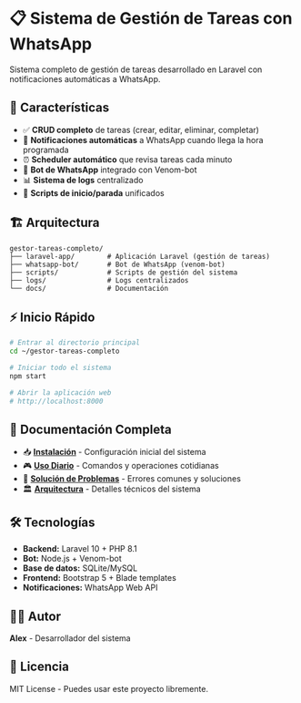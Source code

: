 # 📋 Sistema de Gestión de Tareas con WhatsApp

Sistema completo de gestión de tareas desarrollado en Laravel con notificaciones automáticas a WhatsApp.

## 🎯 Características

- ✅ **CRUD completo** de tareas (crear, editar, eliminar, completar)
- 📱 **Notificaciones automáticas** a WhatsApp cuando llega la hora programada
- ⏰ **Scheduler automático** que revisa tareas cada minuto
- 🤖 **Bot de WhatsApp** integrado con Venom-bot
- 📊 **Sistema de logs** centralizado
- 🚀 **Scripts de inicio/parada** unificados

## 🏗️ Arquitectura

```
gestor-tareas-completo/
├── laravel-app/        # Aplicación Laravel (gestión de tareas)
├── whatsapp-bot/       # Bot de WhatsApp (venom-bot)
├── scripts/            # Scripts de gestión del sistema
├── logs/               # Logs centralizados
└── docs/               # Documentación
```

## ⚡ Inicio Rápido

```bash
# Entrar al directorio principal
cd ~/gestor-tareas-completo

# Iniciar todo el sistema
npm start

# Abrir la aplicación web
# http://localhost:8000
```

## 📖 Documentación Completa

- 📥 **[Instalación](INSTALL.md)** - Configuración inicial del sistema
- 🎮 **[Uso Diario](USAGE.md)** - Comandos y operaciones cotidianas  
- 🔧 **[Solución de Problemas](TROUBLESHOOTING.md)** - Errores comunes y soluciones
- 🏛️ **[Arquitectura](ARCHITECTURE.md)** - Detalles técnicos del sistema

## 🛠️ Tecnologías

- **Backend:** Laravel 10 + PHP 8.1
- **Bot:** Node.js + Venom-bot
- **Base de datos:** SQLite/MySQL
- **Frontend:** Bootstrap 5 + Blade templates
- **Notificaciones:** WhatsApp Web API

## 👨‍💻 Autor

**Alex** - Desarrollador del sistema

## 📄 Licencia

MIT License - Puedes usar este proyecto libremente.
